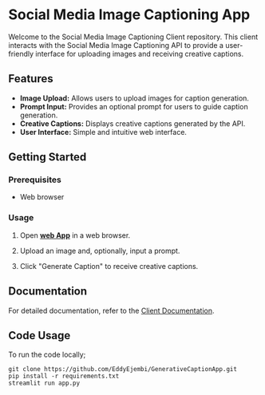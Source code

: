 # Social Media Image Captioning App

Welcome to the Social Media Image Captioning Client repository. This client interacts with the Social Media Image Captioning API to provide a user-friendly interface for uploading images and receiving creative captions.

## Features

- **Image Upload:** Allows users to upload images for caption generation.
- **Prompt Input:** Provides an optional prompt for users to guide caption generation.
- **Creative Captions:** Displays creative captions generated by the API.
- **User Interface:** Simple and intuitive web interface.

## Getting Started

### Prerequisites

- Web browser

### Usage

1. Open __[web App](https://generateimagecaption.streamlit.app/)__ in a web browser.

2. Upload an image and, optionally, input a prompt.

3. Click "Generate Caption" to receive creative captions.

## Documentation

For detailed documentation, refer to the [Client Documentation](https://github.com/EddyEjembi/GenerativeImageCaption/blob/master/README.md).

## Code Usage
To run the code locally;
```
git clone https://github.com/EddyEjembi/GenerativeCaptionApp.git
pip install -r requirements.txt
streamlit run app.py
```
